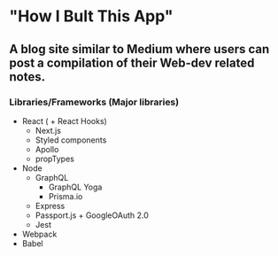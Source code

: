 # "How I Bult This App"
## A blog site similar to Medium where users can post a compilation of their Web-dev related notes.

### Libraries/Frameworks (Major libraries)
* React ( + React Hooks)
    * Next.js
    * Styled components
    * Apollo
    * propTypes
* Node
    * GraphQL
        * GraphQL Yoga
        * Prisma.io 
    * Express
    * Passport.js + GoogleOAuth 2.0
    * Jest
* Webpack
* Babel